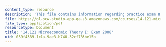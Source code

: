 ```yaml
---
content_type: resource
description: 'This file contains information regarding practice exam 8. '
file: https://ol-ocw-studio-app-qa.s3.amazonaws.com/courses/14-121-microeconomic-theory-i-fall-2015/039f43891c7a9ae3b74032cf733be15b_MIT14_121F15_pexamf08.pdf
file_type: application/pdf
resourcetype: Document
title: '14.121 Microeconomic Theory I: Exam 2008'
uid: 039f4389-1c7a-9ae3-b740-32cf733be15b
---
```

